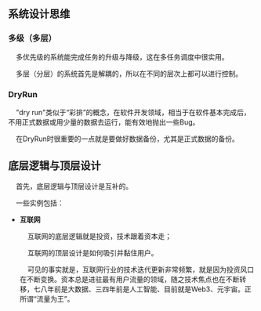 ## 系统设计思维

### 多级（多层）

    多优先级的系统能完成任务的升级与降级，这在多任务调度中很实用。

    多层（分层）的系统首先是解耦的，所以在不同的层次上都可以进行控制。



### DryRun

    "dry run"类似于“彩排”的概念，在软件开发领域，相当于在软件基本完成后，不用正式数据或用少量的数据去运行，能有效地抛出一些Bug。

    在DryRun时很重要的一点就是要做好数据备份，尤其是正式数据的备份。



## 底层逻辑与顶层设计

    首先，底层逻辑与顶层设计是互补的。

    一些实例包括：

- **互联网**
  
      互联网的底层逻辑就是投资，技术跟着资本走；
  
      互联网的顶层设计是如何吸引并黏住用户。
  
      可见的事实就是，互联网行业的技术迭代更新非常频繁，就是因为投资风口在不断变换。资本总是进驻最有用户流量的领域，随之技术焦点也在不断转移，七八年前是大数据、三四年前是人工智能、目前就是Web3、元宇宙。正所谓“流量为王”。
  
  
